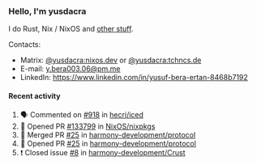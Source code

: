 ### Hello, I'm yusdacra

I do Rust, Nix / NixOS and [other stuff](https://yusdacra.gitlab.io/about).

Contacts:
- Matrix: [@yusdacra:nixos.dev](https://matrix.to/#/@yusdacra:nixos.dev) or [@yusdacra:tchncs.de](https://matrix.to/#/@yusdacra:tchncs.de)
- E-mail: y.bera003.06@pm.me
- LinkedIn: https://www.linkedin.com/in/yusuf-bera-ertan-8468b7192

#### Recent activity

<!--START_SECTION:activity-->
1. 🗣 Commented on [#918](https://github.com/hecrj/iced/issues/918) in [hecrj/iced](https://github.com/hecrj/iced)
2. 💪 Opened PR [#133799](https://github.com/NixOS/nixpkgs/pull/133799) in [NixOS/nixpkgs](https://github.com/NixOS/nixpkgs)
3. 🎉 Merged PR [#25](https://github.com/harmony-development/protocol/pull/25) in [harmony-development/protocol](https://github.com/harmony-development/protocol)
4. 💪 Opened PR [#25](https://github.com/harmony-development/protocol/pull/25) in [harmony-development/protocol](https://github.com/harmony-development/protocol)
5. ❗️ Closed issue [#8](https://github.com/harmony-development/Crust/issues/8) in [harmony-development/Crust](https://github.com/harmony-development/Crust)
<!--END_SECTION:activity-->
